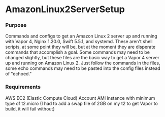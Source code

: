 # AmazonLinux2ServerSetup
### Purpose
Commands and configs to get an Amazon Linux 2 server up and running with Vapor 4, Nginx 1.20.0, Swift 5.5.1, and systemd. These aren't shell scripts, at some point they will be, but at the moment they are disperate commands that accomplish a goal. Some commands may need to be changed slightly, but these files are the basic way to get a Vapor 4 server up and running on Amazon Linux 2. Just follow the commands in the files, some echo commands may need to be pasted into the config files instead of "echoed."
### Requirements
AWS EC2 (Elastic Compute Cloud) Account
AMI instance with minimum type of t2.micro (I had to add a swap file of 2GB on my t2 to get Vapor to build, it will fail without)  
